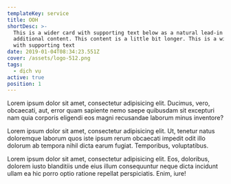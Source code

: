 ```yaml
---
templateKey: service
title: OOH
shortDesc: >-
  This is a wider card with supporting text below as a natural lead-in to
  additional content. This content is a little bit longer. This is a wider card
  with supporting text 
date: 2019-01-04T08:34:23.551Z
cover: /assets/logo-512.png
tags:
  - dịch vụ
active: true
position: 1
---
```

Lorem ipsum dolor sit amet, consectetur adipisicing elit. Ducimus, vero, obcaecati, aut, error quam sapiente nemo saepe quibusdam sit excepturi nam quia corporis eligendi eos magni recusandae laborum minus inventore?

Lorem ipsum dolor sit amet, consectetur adipisicing elit. Ut, tenetur natus doloremque laborum quos iste ipsum rerum obcaecati impedit odit illo dolorum ab tempora nihil dicta earum fugiat. Temporibus, voluptatibus.

Lorem ipsum dolor sit amet, consectetur adipisicing elit. Eos, doloribus, dolorem iusto blanditiis unde eius illum consequuntur neque dicta incidunt ullam ea hic porro optio ratione repellat perspiciatis. Enim, iure!
